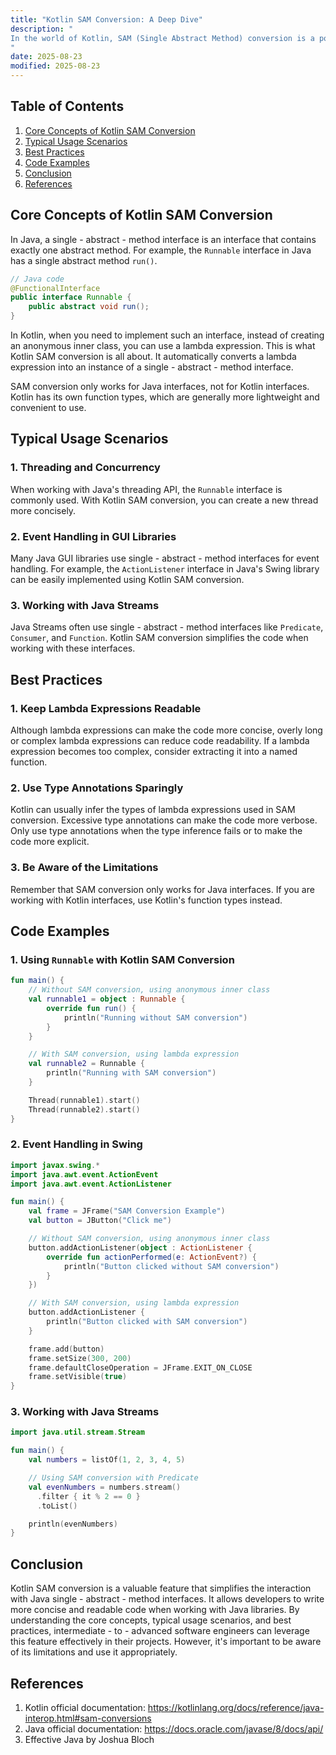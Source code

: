```yaml
---
title: "Kotlin SAM Conversion: A Deep Dive"
description: "
In the world of Kotlin, SAM (Single Abstract Method) conversion is a powerful feature that simplifies the interaction with Java libraries that rely on single - abstract - method interfaces. Java 8 introduced lambda expressions to handle single - abstract - method interfaces more concisely, and Kotlin takes this a step further by providing seamless integration with such interfaces. This blog post will explore the core concepts, typical usage scenarios, and best practices related to Kotlin SAM conversion, enabling intermediate - to - advanced software engineers to use this feature effectively.
"
date: 2025-08-23
modified: 2025-08-23
---
```


## Table of Contents
1. [Core Concepts of Kotlin SAM Conversion](#core-concepts-of-kotlin-sam-conversion)
2. [Typical Usage Scenarios](#typical-usage-scenarios)
3. [Best Practices](#best-practices)
4. [Code Examples](#code-examples)
5. [Conclusion](#conclusion)
6. [References](#references)

## Core Concepts of Kotlin SAM Conversion
In Java, a single - abstract - method interface is an interface that contains exactly one abstract method. For example, the `Runnable` interface in Java has a single abstract method `run()`.

```java
// Java code
@FunctionalInterface
public interface Runnable {
    public abstract void run();
}
```

In Kotlin, when you need to implement such an interface, instead of creating an anonymous inner class, you can use a lambda expression. This is what Kotlin SAM conversion is all about. It automatically converts a lambda expression into an instance of a single - abstract - method interface.

SAM conversion only works for Java interfaces, not for Kotlin interfaces. Kotlin has its own function types, which are generally more lightweight and convenient to use.

## Typical Usage Scenarios
### 1. Threading and Concurrency
When working with Java's threading API, the `Runnable` interface is commonly used. With Kotlin SAM conversion, you can create a new thread more concisely.

### 2. Event Handling in GUI Libraries
Many Java GUI libraries use single - abstract - method interfaces for event handling. For example, the `ActionListener` interface in Java's Swing library can be easily implemented using Kotlin SAM conversion.

### 3. Working with Java Streams
Java Streams often use single - abstract - method interfaces like `Predicate`, `Consumer`, and `Function`. Kotlin SAM conversion simplifies the code when working with these interfaces.

## Best Practices
### 1. Keep Lambda Expressions Readable
Although lambda expressions can make the code more concise, overly long or complex lambda expressions can reduce code readability. If a lambda expression becomes too complex, consider extracting it into a named function.

### 2. Use Type Annotations Sparingly
Kotlin can usually infer the types of lambda expressions used in SAM conversion. Excessive type annotations can make the code more verbose. Only use type annotations when the type inference fails or to make the code more explicit.

### 3. Be Aware of the Limitations
Remember that SAM conversion only works for Java interfaces. If you are working with Kotlin interfaces, use Kotlin's function types instead.

## Code Examples

### 1. Using `Runnable` with Kotlin SAM Conversion
```kotlin
fun main() {
    // Without SAM conversion, using anonymous inner class
    val runnable1 = object : Runnable {
        override fun run() {
            println("Running without SAM conversion")
        }
    }

    // With SAM conversion, using lambda expression
    val runnable2 = Runnable {
        println("Running with SAM conversion")
    }

    Thread(runnable1).start()
    Thread(runnable2).start()
}
```

### 2. Event Handling in Swing
```kotlin
import javax.swing.*
import java.awt.event.ActionEvent
import java.awt.event.ActionListener

fun main() {
    val frame = JFrame("SAM Conversion Example")
    val button = JButton("Click me")

    // Without SAM conversion, using anonymous inner class
    button.addActionListener(object : ActionListener {
        override fun actionPerformed(e: ActionEvent?) {
            println("Button clicked without SAM conversion")
        }
    })

    // With SAM conversion, using lambda expression
    button.addActionListener {
        println("Button clicked with SAM conversion")
    }

    frame.add(button)
    frame.setSize(300, 200)
    frame.defaultCloseOperation = JFrame.EXIT_ON_CLOSE
    frame.setVisible(true)
}
```

### 3. Working with Java Streams
```kotlin
import java.util.stream.Stream

fun main() {
    val numbers = listOf(1, 2, 3, 4, 5)

    // Using SAM conversion with Predicate
    val evenNumbers = numbers.stream()
      .filter { it % 2 == 0 }
      .toList()

    println(evenNumbers)
}
```

## Conclusion
Kotlin SAM conversion is a valuable feature that simplifies the interaction with Java single - abstract - method interfaces. It allows developers to write more concise and readable code when working with Java libraries. By understanding the core concepts, typical usage scenarios, and best practices, intermediate - to - advanced software engineers can leverage this feature effectively in their projects. However, it's important to be aware of its limitations and use it appropriately.

## References
1. Kotlin official documentation: https://kotlinlang.org/docs/reference/java-interop.html#sam-conversions
2. Java official documentation: https://docs.oracle.com/javase/8/docs/api/
3. Effective Java by Joshua Bloch

